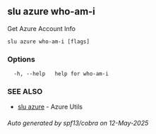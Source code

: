 ## slu azure who-am-i

Get Azure Account Info

```
slu azure who-am-i [flags]
```

### Options

```
  -h, --help   help for who-am-i
```

### SEE ALSO

* [slu azure](slu_azure.md)	 - Azure Utils

###### Auto generated by spf13/cobra on 12-May-2025

